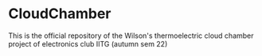 # CloudChamber
This is the official repository of the Wilson's thermoelectric cloud chamber project of electronics club IITG (autumn sem 22)
